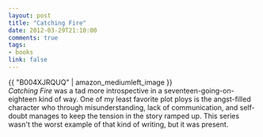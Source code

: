 ```yaml
---
layout: post
title: "Catching Fire"
date: 2012-03-29T21:10:00
comments: true
tags:
- books
link: false
---
```

{{ "B004XJRQUQ" | amazon_mediumleft_image }}  
_Catching Fire_ was a tad more introspective in a seventeen-going-on-eighteen kind of way. One of my least favorite plot ploys is the angst-filled character who through misunderstanding, lack of communication, and self-doubt manages to keep the tension in the story ramped up. This series wasn't the worst example of that kind of writing, but it was present. 
